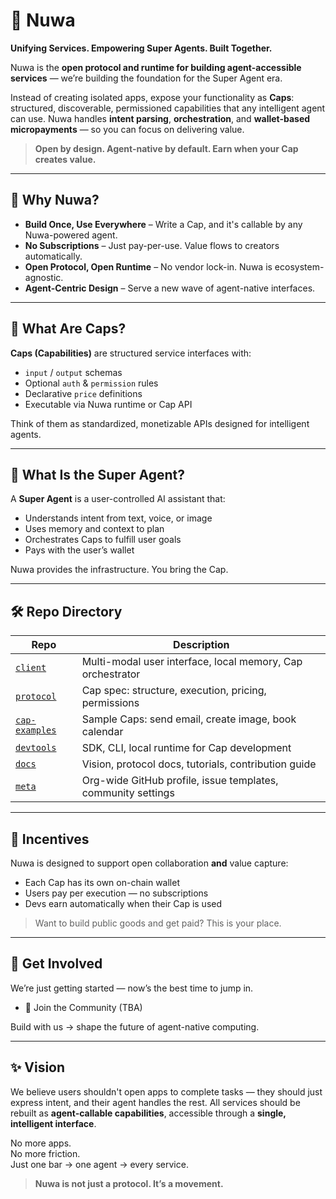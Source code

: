 # 🧠 Nuwa

**Unifying Services. Empowering Super Agents. Built Together.**

Nuwa is the **open protocol and runtime for building agent-accessible services** — we’re building the foundation for the Super Agent era.

Instead of creating isolated apps, expose your functionality as **Caps**: structured, discoverable, permissioned capabilities that any intelligent agent can use. Nuwa handles **intent parsing**, **orchestration**, and **wallet-based micropayments** — so you can focus on delivering value.

> **Open by design. Agent-native by default. Earn when your Cap creates value.**

---

## 🚀 Why Nuwa?

- **Build Once, Use Everywhere** – Write a Cap, and it's callable by any Nuwa-powered agent.
- **No Subscriptions** – Just pay-per-use. Value flows to creators automatically.
- **Open Protocol, Open Runtime** – No vendor lock-in. Nuwa is ecosystem-agnostic.
- **Agent-Centric Design** – Serve a new wave of agent-native interfaces.

---

## 🧩 What Are Caps?

**Caps (Capabilities)** are structured service interfaces with:

- `input` / `output` schemas
- Optional `auth` & `permission` rules
- Declarative `price` definitions
- Executable via Nuwa runtime or Cap API

Think of them as standardized, monetizable APIs designed for intelligent agents.

---

## 🧠 What Is the Super Agent?

A **Super Agent** is a user-controlled AI assistant that:

- Understands intent from text, voice, or image
- Uses memory and context to plan
- Orchestrates Caps to fulfill user goals
- Pays with the user’s wallet

Nuwa provides the infrastructure. You bring the Cap.

---

## 🛠️ Repo Directory

| Repo | Description |
|------|-------------|
| [`client`](https://github.com/nuwa/client) | Multi-modal user interface, local memory, Cap orchestrator |
| [`protocol`](https://github.com/nuwa/protocol) | Cap spec: structure, execution, pricing, permissions |
| [`cap-examples`](https://github.com/nuwa/cap-examples) | Sample Caps: send email, create image, book calendar |
| [`devtools`](https://github.com/nuwa/devtools) | SDK, CLI, local runtime for Cap development |
| [`docs`](https://github.com/nuwa/docs) | Vision, protocol docs, tutorials, contribution guide |
| [`meta`](https://github.com/nuwa/.github) | Org-wide GitHub profile, issue templates, community settings |

---

## 💸 Incentives

Nuwa is designed to support open collaboration **and** value capture:

- Each Cap has its own on-chain wallet
- Users pay per execution — no subscriptions
- Devs earn automatically when their Cap is used

> Want to build public goods and get paid? This is your place.

---

## 🤝 Get Involved

We’re just getting started — now’s the best time to jump in.

- 💬 Join the Community (TBA)

Build with us → shape the future of agent-native computing.

---

## ✨ Vision

We believe users shouldn't open apps to complete tasks — they should just express intent, and their agent handles the rest. All services should be rebuilt as **agent-callable capabilities**, accessible through a **single, intelligent interface**.

No more apps.  
No more friction.  
Just one bar → one agent → every service.

> **Nuwa is not just a protocol. It’s a movement.**
